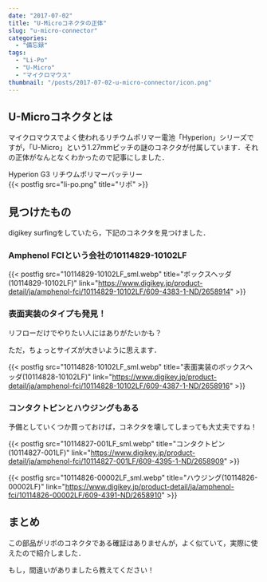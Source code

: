 ```yaml
---
date: "2017-07-02"
title: "U-Microコネクタの正体"
slug: "u-micro-connector"
categories:
  - "備忘録"
tags:
  - "Li-Po"
  - "U-Micro"
  - "マイクロマウス"
thumbnail: "/posts/2017-07-02-u-micro-connector/icon.png"
---
```


## U-Microコネクタとは

マイクロマウスでよく使われるリチウムポリマー電池「Hyperion」シリーズですが，「U-Micro」という1.27mmピッチの謎のコネクタが付属しています．それの正体がなんとなくわかったので記事にしました．

Hyperion G3 リチウムポリマーバッテリー  
{{< postfig src="li-po.png" title="リポ" >}}

<!--more-->

## 見つけたもの

digikey surfingをしていたら，下記のコネクタを見つけました．

### Amphenol FCIという会社の10114829-10102LF

{{< postfig src="10114829-10102LF_sml.webp" title="ボックスヘッダ(10114829-10102LF)" link="https://www.digikey.jp/product-detail/ja/amphenol-fci/10114829-10102LF/609-4383-1-ND/2658914" >}}

### 表面実装のタイプも発見！

リフローだけでやりたい人にはありがたいかも？

ただ，ちょっとサイズが大きいように思えます．

{{< postfig src="10114828-10102LF_sml.webp" title="表面実装のボックスヘッダ(10114828-10102LF)" link="https://www.digikey.jp/product-detail/ja/amphenol-fci/10114828-10102LF/609-4387-1-ND/2658916" >}}



### コンタクトピンとハウジングもある

予備としていくつか買っておけば，コネクタを壊してしまっても大丈夫ですね！

{{< postfig src="10114827-001LF_sml.webp" title="コンタクトピン(10114827-001LF)" link="https://www.digikey.jp/product-detail/ja/amphenol-fci/10114827-001LF/609-4395-1-ND/2658909" >}}

{{< postfig src="10114826-00002LF_sml.webp" title="ハウジング(10114826-00002LF)" link="https://www.digikey.jp/product-detail/ja/amphenol-fci/10114826-00002LF/609-4391-ND/2658910" >}}

## まとめ


この部品がリポのコネクタである確証はありませんが，よく似ていて，実際に使えたので紹介しました．

もし，間違いがありましたら教えてください！
